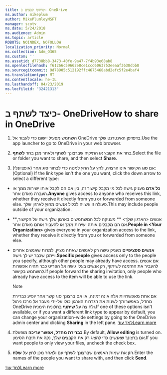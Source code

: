 ```yaml
---
title: שיתוף קבצים ב- OneDrive
ms.author: mikeplum
author: MikePlumleyMSFT
manager: scotv
ms.date: 5/24/2018
ms.audience: Admin
ms.topic: article
ROBOTS: NOINDEX, NOFOLLOW
localization_priority: Normal
ms.collection: Adm_O365
ms.custom: ''
ms.assetid: d7738bb8-3473-40fe-9a47-7f4b93e68ab8
ms.openlocfilehash: f61266c59662e8ce1ccd6063753eeaaf3638dbb8
ms.sourcegitcommit: 9d78905c512192ffc4675468abd2efc5f2e4baf4
ms.translationtype: MT
ms.contentlocale: he-IL
ms.lasthandoff: 04/23/2019
ms.locfileid: "32421313"
---
```

# <a name="how-to-share-in-onedrive"></a><span data-ttu-id="4867f-102">כיצד לשתף ב- OneDrive</span><span class="sxs-lookup"><span data-stu-id="4867f-102">How to share in OneDrive</span></span>

1. <span data-ttu-id="4867f-103">השתמש מפעיל יישום כדי לעבור אל OneDrive בדפדפן האינטרנט שלך.</span><span class="sxs-lookup"><span data-stu-id="4867f-103">Use the app launcher to go to OneDrive in your web browser.</span></span> 
    
2. <span data-ttu-id="4867f-104">בחר את הקובץ או התיקיה שברצונך לשתף ולאחר מכן בחר **לשתף**.</span><span class="sxs-lookup"><span data-stu-id="4867f-104">Select the file or folder you want to share, and then select **Share**.</span></span>
    
3. <span data-ttu-id="4867f-105">(אופציונלי) אם סוג הקישור אינו הרצויה, לחץ על החץ למטה כדי לבחור סוג אחר:</span><span class="sxs-lookup"><span data-stu-id="4867f-105">(Optional) If the link type isn't the one you want, click the down arrow to select a different type:</span></span>
    
  - <span data-ttu-id="4867f-106">**כל אדם** מעניק גישה לכל מי מקבל קישור זה, בין אם הם לקבל אותו ישירות ממך או העברה מאדם אחר.</span><span class="sxs-lookup"><span data-stu-id="4867f-106">**Anyone** gives access to anyone who receives this link, whether they receive it directly from you or forwarded from someone else.</span></span> <span data-ttu-id="4867f-107">פעולה זו עשויה לכלול אנשים מחוץ לארגון שלך.</span><span class="sxs-lookup"><span data-stu-id="4867f-107">This may include people outside of your organization.</span></span> 
    
  - <span data-ttu-id="4867f-108">\*\*אנשים \<הארגון שלך\> \*\* מעניקה לכל המשתמשים בארגון שלך גישה על הקישור, אם הם מקבלים אותה ישירות ממך או להעביר אותם מאדם אחר.</span><span class="sxs-lookup"><span data-stu-id="4867f-108">**People in \<Your Organization\>** gives everyone in your organization access to the link, whether they receive it directly from you or forwarded from someone else.</span></span> 
    
  - <span data-ttu-id="4867f-109">**אנשים ספציפיים** מעניק גישה רק לאנשים שאתה מציין, למרות שאנשים אחרים וייתכן שכבר יש לך גישה.</span><span class="sxs-lookup"><span data-stu-id="4867f-109">**Specific people** gives access only to the people you specify, although other people may already have access.</span></span> <span data-ttu-id="4867f-110">אם אנשים להעביר את ההזמנה לשיתוף, רק אנשים בעלי גישה אל הפריט כבר תהיה אפשרות להשתמש בקישור.</span><span class="sxs-lookup"><span data-stu-id="4867f-110">If people forward the sharing invitation, only people who already have access to the item will be able to use the link.</span></span> 
    
    > [!NOTE]
    > <span data-ttu-id="4867f-111">אם אחת מאפשרויות אלה אינה זמינה, או אם ברצונך סוג קשר אחר יופיע כברירת מחדל, באפשרותך לשנות את הגדרות הארגון כולו על-ידי מעבר אל מרכז ניהול OneDrive ולחיצה על **שיתוף** בחלונית הימנית.</span><span class="sxs-lookup"><span data-stu-id="4867f-111">If one of these options isn't available, or if you want a different link type to appear by default, you can change your organization-wide settings by going to the OneDrive admin center and clicking **Sharing** in the left pane.</span></span> [<span data-ttu-id="4867f-112">למד עוד</span><span class="sxs-lookup"><span data-stu-id="4867f-112">Learn more</span></span>](https://go.microsoft.com/fwlink/?linkid=871961)
  
4. <span data-ttu-id="4867f-113">**כברירת מחדל, אפשר עריכה** מופעלת.</span><span class="sxs-lookup"><span data-stu-id="4867f-113">By default, **Allow editing** is turned on.</span></span> <span data-ttu-id="4867f-114">אם ברצונך שאנשים כדי להציג רק את הקבצים שלך, נקה את תיבת הסימון.</span><span class="sxs-lookup"><span data-stu-id="4867f-114">If you want people to only view your files, uncheck the check box.</span></span> 
    
5. <span data-ttu-id="4867f-115">הזן את שמות האנשים שברצונך לשתף עם ולאחר מכן לחץ על **שלח**.</span><span class="sxs-lookup"><span data-stu-id="4867f-115">Enter the names of the people you want to share with, and then click **Send**.</span></span>
    
[<span data-ttu-id="4867f-116">למד עוד</span><span class="sxs-lookup"><span data-stu-id="4867f-116">Learn more</span></span>](https://go.microsoft.com/fwlink/?linkid=871861)
  

